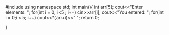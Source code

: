 #include<iostream>
using namespace std;
int main(){
	int arr[5];
	cout<<"Enter elements: ";
	for(int i = 0; i<5 ; i++)
	   cin>>arr[i];
	cout<<"You entered: ";
	for(int i = 0;i < 5; i++)
	   cout<<*(arr+i)<<" ";
	return 0;
	
	
}
